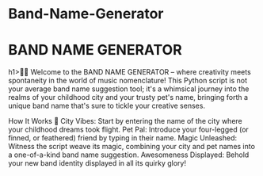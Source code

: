 # Band-Name-Generator

<h1>BAND NAME GENERATOR </h1>h1>🎸🎤
Welcome to the BAND NAME GENERATOR – where creativity meets spontaneity in the world of music nomenclature! This Python script is not your average band name suggestion tool; it's a whimsical journey into the realms of your childhood city and your trusty pet's name, bringing forth a unique band name that's sure to tickle your creative senses.

How It Works 🚀
City Vibes: Start by entering the name of the city where your childhood dreams took flight.
Pet Pal: Introduce your four-legged (or finned, or feathered) friend by typing in their name.
Magic Unleashed: Witness the script weave its magic, combining your city and pet names into a one-of-a-kind band name suggestion.
Awesomeness Displayed: Behold your new band identity displayed in all its quirky glory!
